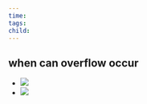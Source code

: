 ```yaml
---
time: 
tags: 
child:
---
```

## when can overflow occur
- ![](https://i.imgur.com/BHX5rom.png)
- ![](https://i.imgur.com/Ux4VVd6.png)
